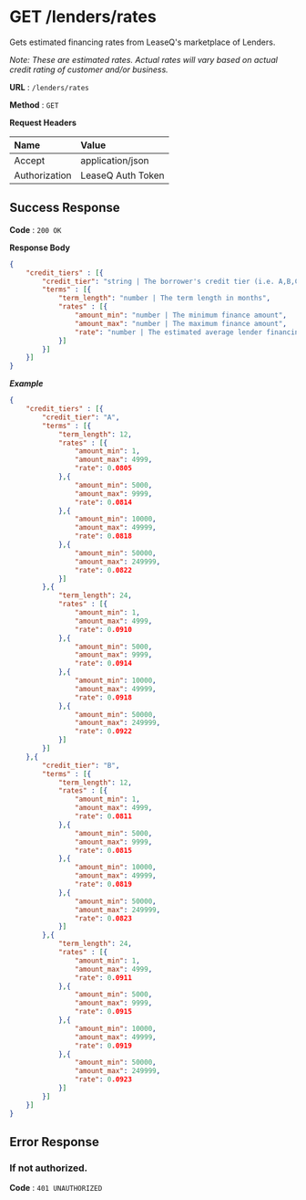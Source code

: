 # GET /lenders/rates

Gets estimated financing rates from LeaseQ's marketplace of Lenders.

_Note: These are estimated rates. Actual rates will vary based on actual credit rating of customer and/or business._

**URL** : `/lenders/rates`

**Method** : `GET`

**Request Headers**

| Name | Value |
|:-----|:------|
|Accept|application/json|
|Authorization|LeaseQ Auth Token|

## Success Response

**Code** : `200 OK`

**Response Body**

```json
{
    "credit_tiers" : [{ 
        "credit_tier": "string | The borrower's credit tier (i.e. A,B,C,D)",
        "terms" : [{ 
            "term_length": "number | The term length in months",
            "rates" : [{ 
                "amount_min": "number | The minimum finance amount",
                "amount_max": "number | The maximum finance amount",
                "rate": "number | The estimated average lender financing rate"
            }] 
        }] 
    }]
}
```

***Example***

```json
{
    "credit_tiers" : [{ 
        "credit_tier": "A",
        "terms" : [{ 
            "term_length": 12,
            "rates" : [{ 
                "amount_min": 1,
                "amount_max": 4999,
                "rate": 0.0805
            },{
                "amount_min": 5000,
                "amount_max": 9999,
                "rate": 0.0814
            },{
                "amount_min": 10000,
                "amount_max": 49999,
                "rate": 0.0818
            },{
                "amount_min": 50000,
                "amount_max": 249999,
                "rate": 0.0822
            }]
        },{ 
            "term_length": 24,
            "rates" : [{ 
                "amount_min": 1,
                "amount_max": 4999,
                "rate": 0.0910
            },{
                "amount_min": 5000,
                "amount_max": 9999,
                "rate": 0.0914
            },{
                "amount_min": 10000,
                "amount_max": 49999,
                "rate": 0.0918
            },{
                "amount_min": 50000,
                "amount_max": 249999,
                "rate": 0.0922
            }]
        }]
    },{
        "credit_tier": "B",
        "terms" : [{ 
            "term_length": 12,
            "rates" : [{ 
                "amount_min": 1,
                "amount_max": 4999,
                "rate": 0.0811
            },{
                "amount_min": 5000,
                "amount_max": 9999,
                "rate": 0.0815
            },{
                "amount_min": 10000,
                "amount_max": 49999,
                "rate": 0.0819
            },{
                "amount_min": 50000,
                "amount_max": 249999,
                "rate": 0.0823
            }]
        },{ 
            "term_length": 24,
            "rates" : [{ 
                "amount_min": 1,
                "amount_max": 4999,
                "rate": 0.0911
            },{
                "amount_min": 5000,
                "amount_max": 9999,
                "rate": 0.0915
            },{
                "amount_min": 10000,
                "amount_max": 49999,
                "rate": 0.0919
            },{
                "amount_min": 50000,
                "amount_max": 249999,
                "rate": 0.0923
            }]
        }]
    }]
}
```

## Error Response

### If not authorized.

**Code** : `401 UNAUTHORIZED`